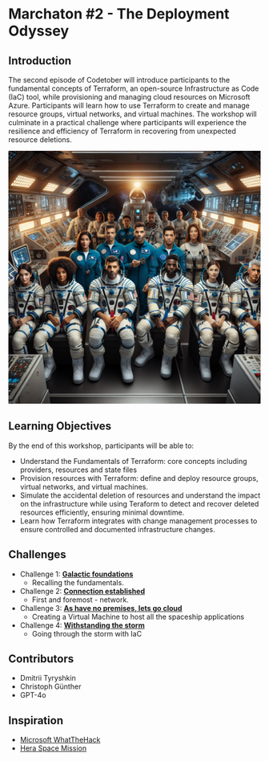 # Marchaton #2 - The Deployment Odyssey

## Introduction

The second episode of Codetober will introduce participants to the fundamental concepts of Terraform, an open-source Infrastructure as Code (IaC) tool, while provisioning and managing cloud resources on Microsoft Azure. Participants will learn how to use Terraform to create and manage resource groups, virtual networks, and virtual machines. The workshop will culminate in a practical challenge where participants will experience the resilience and efficiency of Terraform in recovering from unexpected resource deletions.

<img src="Challenges/images/crew-ready.png" width="512"/>

## Learning Objectives

By the end of this workshop, participants will be able to:

- Understand the Fundamentals of Terraform: core concepts including providers, resources and state files
- Provision resources with Terraform: define and deploy resource groups, virtual networks, and virtual machines.
- Simulate the accidental deletion of resources and understand the impact on the infrastructure while using Teraform to detect and recover deleted resources efficiently, ensuring minimal downtime.
- Learn how Terraform integrates with change management processes to ensure controlled and documented infrastructure changes.

## Challenges
- Challenge 1: **[Galactic foundations](Challenges/Challenge-01.md)**
   - Recalling the fundamentals.
- Challenge 2: **[Connection established](Challenges/Challenge-02.md)**
   - First and foremost - network.
- Challenge 3: **[As have no premises, lets go cloud](Challenges/Challenge-03.md)**
   - Creating a Virtual Machine to host all the spaceship applications
- Challenge 4: **[Withstanding the storm](Challenges/Challenge-04.md)**
   - Going through the storm with IaC

## Contributors
- Dmitrii Tyryshkin
- Christoph Günther
- GPT-4o

## Inspiration
- [Microsoft WhatTheHack](https://microsoft.github.io/WhatTheHack/)
- [Hera Space Mission](https://www.heramission.space/)
